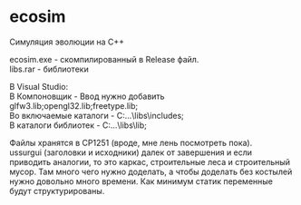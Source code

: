 # ecosim
Симуляция эволюции на C++

ecosim.exe - скомпилированный в Release файл.<br>
libs.rar - библиотеки

В Visual Studio:<br>
В Компоновщик - Ввод нужно добавить glfw3.lib;opengl32.lib;freetype.lib;<br>
Во включаемые каталоги - C:\...\libs\includes;<br>
В каталоги библиотек - C:\...\libs\lib;

Файлы хранятся в CP1251 (вроде, мне лень посмотреть пока).<br>
ussurgui (заголовки и исходники) далек от завершения и если приводить аналогии, то это каркас, строительные леса и строительный мусор. Там много чего нужно доделать, а чтобы доделать без костылей нужно довольно много времени. Как минимум статик переменные будут структурированы.

